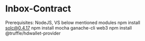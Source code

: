 # Inbox-Contract


Prerequisites: NodeJS, VS below mentioned modules 
  npm install solc@0.4.17
  npm install mocha ganache-cli web3
  npm install @truffle/hdwallet-provider
